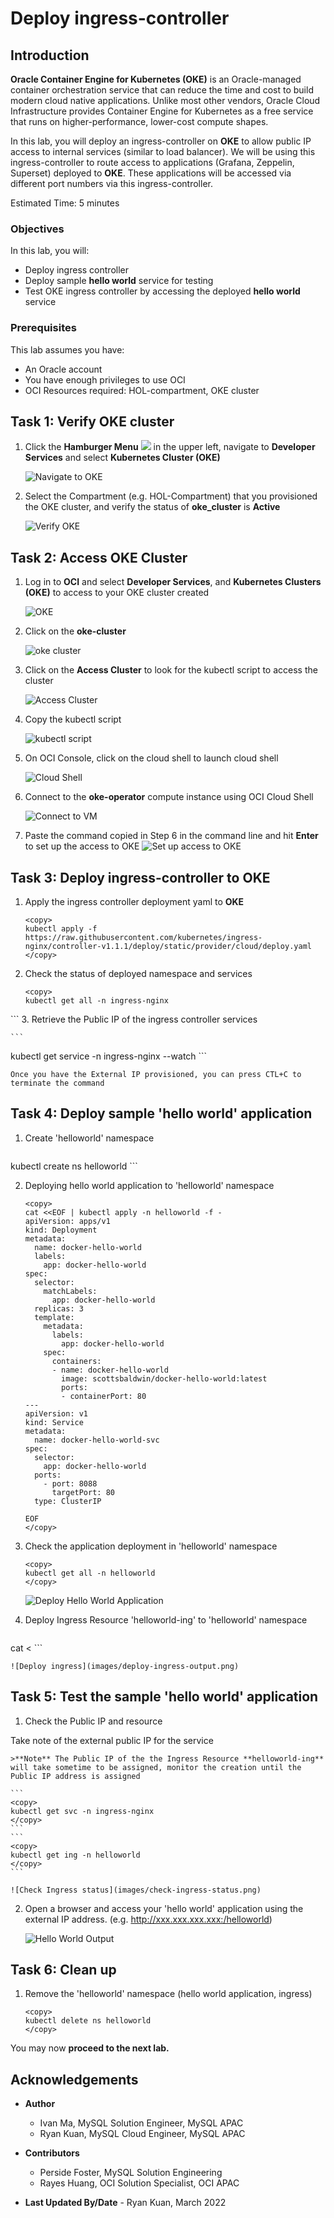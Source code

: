# Deploy ingress-controller

## Introduction

**Oracle Container Engine for Kubernetes (OKE)** is an Oracle-managed container orchestration service that can reduce the time and cost to build modern cloud native applications. Unlike most other vendors, Oracle Cloud Infrastructure provides Container Engine for Kubernetes as a free service that runs on higher-performance, lower-cost compute shapes.

In this lab, you will deploy an ingress-controller on **OKE** to allow public IP access to internal services (similar to load balancer). We will be using this ingress-controller to route access to applications (Grafana, Zeppelin, Superset) deployed to **OKE**. These applications will be accessed via different port numbers via this ingress-controller.

Estimated Time: 5 minutes

### Objectives

In this lab, you will:

* Deploy ingress controller
* Deploy sample **hello world** service for testing
* Test OKE ingress controller by accessing the deployed **hello world** service

### Prerequisites

This lab assumes you have:

* An Oracle account
* You have enough privileges to use OCI
* OCI Resources required: HOL-compartment, OKE cluster

## Task 1: Verify OKE cluster

1. Click the **Hamburger Menu** ![](images/hamburger.png) in the upper left, navigate to **Developer Services** and select **Kubernetes Cluster (OKE)**

    ![Navigate to OKE](images/navigate-to-oke.png)

2. Select the Compartment (e.g. HOL-Compartment) that you provisioned the OKE cluster, and verify the status of **oke_cluster** is **Active**

    ![Verify OKE](images/click-cluster.png)

## Task 2: Access OKE Cluster

1. Log in to **OCI** and select **Developer Services**, and **Kubernetes Clusters (OKE)** to access to your OKE cluster created

    ![OKE](images/oke-cluster.png)

2. Click on the **oke-cluster**

    ![oke cluster](images/click-cluster.png)

3. Click on the **Access Cluster** to look for the kubectl script to access the cluster

    ![Access Cluster](images/access-cluster.png)

4. Copy the kubectl script

    ![kubectl script](images/copy-kubectl-script.png)

5. On OCI Console, click on the cloud shell to launch cloud shell

    ![Cloud Shell](images/cloud-shell.png)

6. Connect to the **oke-operator** compute instance using OCI Cloud Shell

	![Connect to VM](images/connect-to-vm.png)

7. Paste the command copied in Step 6 in the command line and hit **Enter** to set up the access to OKE
	![Set up access to OKE](images/oke-setup-access-vm.png)

## Task 3: Deploy ingress-controller to OKE

1. Apply the ingress controller deployment yaml to **OKE**

    ```
	<copy>
    kubectl apply -f https://raw.githubusercontent.com/kubernetes/ingress-nginx/controller-v1.1.1/deploy/static/provider/cloud/deploy.yaml
	</copy>
    ```

2. Check the status of deployed namespace and services

    ```
	<copy>
    kubectl get all -n ingress-nginx
  </copy>
  ```
3. Retrieve the Public IP of the ingress controller services

	```
<copy>
kubectl get service -n ingress-nginx --watch
</copy>
```

	Once you have the External IP provisioned, you can press CTL+C to terminate the command

## Task 4: Deploy sample 'hello world' application

1. Create 'helloworld' namespace

	```
  <copy>
	kubectl create ns helloworld
  </copy>
	```

2. Deploying hello world application to 'helloworld' namespace

    ```
    <copy>
    cat <<EOF | kubectl apply -n helloworld -f -
    apiVersion: apps/v1
    kind: Deployment
    metadata:
      name: docker-hello-world
      labels:
        app: docker-hello-world
    spec:
      selector:
        matchLabels:
          app: docker-hello-world
      replicas: 3
      template:
        metadata:
          labels:
            app: docker-hello-world
        spec:
          containers:
          - name: docker-hello-world
            image: scottsbaldwin/docker-hello-world:latest
            ports:
            - containerPort: 80
    ---
    apiVersion: v1
    kind: Service
    metadata:
      name: docker-hello-world-svc
    spec:
      selector:
        app: docker-hello-world
      ports:
        - port: 8088
          targetPort: 80
      type: ClusterIP

    EOF
    </copy>

    ```

3. Check the application deployment in 'helloworld' namespace

	```
	<copy>
	kubectl get all -n helloworld
	</copy>
	```

	![Deploy Hello World Application](images/deploy-helloworld-app.png)

4. Deploy Ingress Resource 'helloworld-ing' to 'helloworld' namespace

	```
<copy>
cat <<EOF | kubectl apply -n helloworld -f -
apiVersion: networking.k8s.io/v1
kind: Ingress
metadata:
  name: helloworld-ing
  annotations:
    nginx.ingress.kubernetes.io/rewrite-target: /
spec:
  ingressClassName: nginx
  rules:
  - http:
      paths:
        - path: /helloworld
          pathType: Prefix
          backend:
            service:
              name: docker-hello-world-svc
              port:
                number: 8088
EOF
</copy>
```

    ![Deploy ingress](images/deploy-ingress-output.png)

## Task 5: Test the sample 'hello world' application

1. Check the Public IP and resource

  Take note of the external public IP for the service

	>**Note** The Public IP of the the Ingress Resource **helloworld-ing** will take sometime to be assigned, monitor the creation until the Public IP address is assigned

	```
	<copy>
	kubectl get svc -n ingress-nginx
	</copy>
	```
	```
	<copy>
	kubectl get ing -n helloworld
	</copy>
	```

	![Check Ingress status](images/check-ingress-status.png)

2. Open a browser and access your 'hello world' application using the external IP address. (e.g. http://xxx.xxx.xxx.xxx:/helloworld)

    ![Hello World Output](images/helloworld-test-output.png)

## Task 6: Clean up

1. Remove the 'helloworld' namespace (hello world application, ingress)

	```
	<copy>
	kubectl delete ns helloworld
	</copy>
	```

  You may now **proceed to the next lab.**

## Acknowledgements

* **Author**
	* Ivan Ma, MySQL Solution Engineer, MySQL APAC
	* Ryan Kuan, MySQL Cloud Engineer, MySQL APAC
* **Contributors**
	* Perside Foster, MySQL Solution Engineering
	* Rayes Huang, OCI Solution Specialist, OCI APAC

* **Last Updated By/Date** - Ryan Kuan, March 2022
